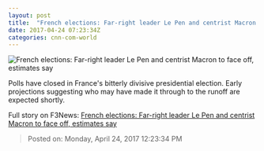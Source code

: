 ```yaml
---
layout: post
title:  "French elections: Far-right leader Le Pen and centrist Macron to face off, estimates say"
date: 2017-04-24 07:23:34Z
categories: cnn-com-world
---
```


![French elections: Far-right leader Le Pen and centrist Macron to face off, estimates say](http://i2.cdn.cnn.com/cnnnext/dam/assets/170423105209-french-elections-main-candidates-t1-only-super-tease.jpg)

Polls have closed in France's bitterly divisive presidential election. Early projections suggesting who may have made it through to the runoff are expected shortly.


Full story on F3News: [French elections: Far-right leader Le Pen and centrist Macron to face off, estimates say](http://www.f3nws.com/n/ZsgeyC)

> Posted on: Monday, April 24, 2017 12:23:34 PM
